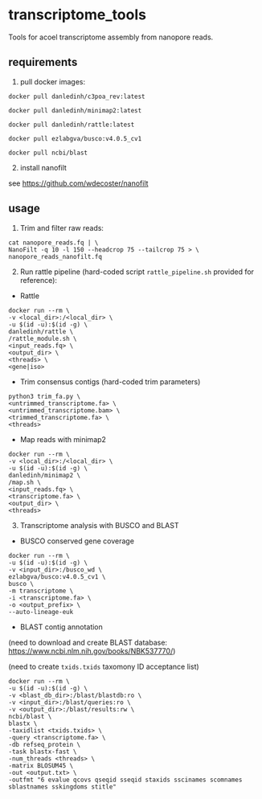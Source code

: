 # transcriptome_tools
Tools for acoel transcriptome assembly from nanopore reads.

## requirements
1) pull docker images:

`docker pull danledinh/c3poa_rev:latest`

`docker pull danledinh/minimap2:latest`

`docker pull danledinh/rattle:latest`

`docker pull ezlabgva/busco:v4.0.5_cv1`

`docker pull ncbi/blast`

2) install nanofilt

see https://github.com/wdecoster/nanofilt

## usage
1) Trim and filter raw reads:

```
cat nanopore_reads.fq | \
NanoFilt -q 10 -l 150 --headcrop 75 --tailcrop 75 > \
nanopore_reads_nanofilt.fq
```

2) Run rattle pipeline (hard-coded script `rattle_pipeline.sh` provided for reference):

- Rattle
```
docker run --rm \
-v <local_dir>:/<local_dir> \
-u $(id -u):$(id -g) \
danledinh/rattle \
/rattle_module.sh \
<input_reads.fq> \
<output_dir> \
<threads> \
<gene|iso>
```

- Trim consensus contigs (hard-coded trim parameters)
```
python3 trim_fa.py \
<untrimmed_transcriptome.fa> \
<untrimmed_transcriptome.bam> \
<trimmed_transcriptome.fa> \
<threads>
```

- Map reads with minimap2
```
docker run --rm \
-v <local_dir>:/<local_dir> \
-u $(id -u):$(id -g) \
danledinh/minimap2 \
/map.sh \
<input_reads.fq> \
<transcriptome.fa> \
<output_dir> \
<threads>
```

3) Transcriptome analysis with BUSCO and BLAST

- BUSCO conserved gene coverage
```
docker run --rm \
-u $(id -u):$(id -g) \
-v <input_dir>:/busco_wd \
ezlabgva/busco:v4.0.5_cv1 \
busco \
-m transcriptome \
-i <transcriptome.fa> \
-o <output_prefix> \
--auto-lineage-euk
```

- BLAST contig annotation 

(need to download and create BLAST database: https://www.ncbi.nlm.nih.gov/books/NBK537770/)

(need to create `txids.txids` taxomony ID acceptance list)


```
docker run --rm \
-u $(id -u):$(id -g) \
-v <blast_db_dir>:/blast/blastdb:ro \
-v <input_dir>:/blast/queries:ro \
-v <output_dir>:/blast/results:rw \
ncbi/blast \
blastx \
-taxidlist <txids.txids> \
-query <transcriptome.fa> \
-db refseq_protein \
-task blastx-fast \
-num_threads <threads> \
-matrix BLOSUM45 \
-out <output.txt> \
-outfmt "6 evalue qcovs qseqid sseqid staxids sscinames scomnames sblastnames sskingdoms stitle" 
```
